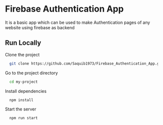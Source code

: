 # Firebase Authentication App

It is a basic app which can be used to make Authentication pages of any website using firebase as backend


## Run Locally

Clone the project

```bash
  git clone https://github.com/Saquib1973/Firebase_Authentication_App.git
```

Go to the project directory

```bash
  cd my-project
```

Install dependencies

```bash
  npm install
```

Start the server

```bash
  npm run start
```

